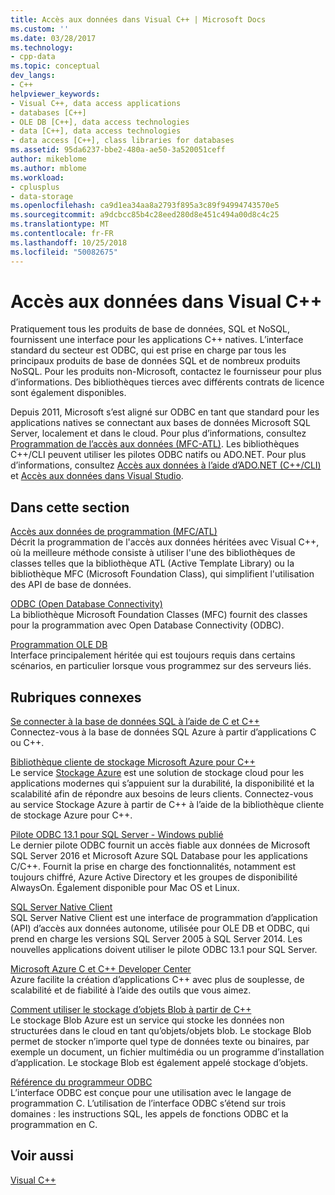 ```yaml
---
title: Accès aux données dans Visual C++ | Microsoft Docs
ms.custom: ''
ms.date: 03/28/2017
ms.technology:
- cpp-data
ms.topic: conceptual
dev_langs:
- C++
helpviewer_keywords:
- Visual C++, data access applications
- databases [C++]
- OLE DB [C++], data access technologies
- data [C++], data access technologies
- data access [C++], class libraries for databases
ms.assetid: 95da6237-bbe2-480a-ae50-3a520051ceff
author: mikeblome
ms.author: mblome
ms.workload:
- cplusplus
- data-storage
ms.openlocfilehash: ca9d1ea34aa8a2793f895a3c89f94994743570e5
ms.sourcegitcommit: a9dcbcc85b4c28eed280d8e451c494a00d8c4c25
ms.translationtype: MT
ms.contentlocale: fr-FR
ms.lasthandoff: 10/25/2018
ms.locfileid: "50082675"
---
```

# <a name="data-access-in-visual-c"></a>Accès aux données dans Visual C++

Pratiquement tous les produits de base de données, SQL et NoSQL, fournissent une interface pour les applications C++ natives. L’interface standard du secteur est ODBC, qui est prise en charge par tous les principaux produits de base de données SQL et de nombreux produits NoSQL. Pour les produits non-Microsoft, contactez le fournisseur pour plus d’informations. Des bibliothèques tierces avec différents contrats de licence sont également disponibles.

Depuis 2011, Microsoft s’est aligné sur ODBC en tant que standard pour les applications natives se connectant aux bases de données Microsoft SQL Server, localement et dans le cloud. Pour plus d’informations, consultez [Programmation de l’accès aux données \(MFC-ATL\)](data-access-programming-mfc-atl.md). Les bibliothèques C++/CLI peuvent utiliser les pilotes ODBC natifs ou ADO.NET. Pour plus d’informations, consultez [Accès aux données à l’aide d’ADO.NET (C++/CLI)](/dotnet/data-access-using-adonet-cpp-cli.md) et [Accès aux données dans Visual Studio](https://docs.microsoft.com/visualstudio/data-tools/accessing-data-in-visual-studio).

## <a name="in-this-section"></a>Dans cette section

[Accès aux données de programmation (MFC/ATL)](data-access-programming-mfc-atl.md)<br/>
Décrit la programmation de l'accès aux données héritées avec Visual C++, où la meilleure méthode consiste à utiliser l'une des bibliothèques de classes telles que la bibliothèque ATL (Active Template Library) ou la bibliothèque MFC (Microsoft Foundation Class), qui simplifient l'utilisation des API de base de données.

[ODBC (Open Database Connectivity)](odbc/open-database-connectivity-odbc.md)<br/>
La bibliothèque Microsoft Foundation Classes (MFC) fournit des classes pour la programmation avec Open Database Connectivity (ODBC).

[Programmation OLE DB](oledb/ole-db-programming.md)<br/>
Interface principalement héritée qui est toujours requis dans certains scénarios, en particulier lorsque vous programmez sur des serveurs liés.

## <a name="related-topics"></a>Rubriques connexes

[Se connecter à la base de données SQL à l’aide de C et C++](/azure/sql-database/sql-database-develop-cplusplus-simple)<br/>
Connectez-vous à la base de données SQL Azure à partir d’applications C ou C++.

[Bibliothèque cliente de stockage Microsoft Azure pour C++](https://github.com/Azure/azure-storage-cpp)<br/>
Le service [Stockage Azure](/azure/storage/storage-introduction) est une solution de stockage cloud pour les applications modernes qui s’appuient sur la durabilité, la disponibilité et la scalabilité afin de répondre aux besoins de leurs clients. Connectez-vous au service Stockage Azure à partir de C++ à l’aide de la bibliothèque cliente de stockage Azure pour C++.

[Pilote ODBC 13.1 pour SQL Server - Windows publié](https://blogs.msdn.microsoft.com/sqlnativeclient/2016/08/01/announcing-the-odbc-driver-13-1-for-sql-server)<br/>
Le dernier pilote ODBC fournit un accès fiable aux données de Microsoft SQL Server 2016 et Microsoft Azure SQL Database pour les applications C/C++. Fournit la prise en charge des fonctionnalités, notamment est toujours chiffré, Azure Active Directory et les groupes de disponibilité AlwaysOn. Également disponible pour Mac OS et Linux.

[SQL Server Native Client](/sql/relational-databases/native-client/sql-server-native-client-programming)<br/>
SQL Server Native Client est une interface de programmation d’application (API) d’accès aux données autonome, utilisée pour OLE DB et ODBC, qui prend en charge les versions SQL Server 2005 à SQL Server 2014. Les nouvelles applications doivent utiliser le pilote ODBC 13.1 pour SQL Server.

[Microsoft Azure C et C++ Developer Center](https://azure.microsoft.com/develop/cpp/)<br/>
Azure facilite la création d’applications C++ avec plus de souplesse, de scalabilité et de fiabilité à l’aide des outils que vous aimez.

[Comment utiliser le stockage d’objets Blob à partir de C++](https://docs.microsoft.com/azure/storage/storage-c-plus-plus-how-to-use-blobs)<br/>
Le stockage Blob Azure est un service qui stocke les données non structurées dans le cloud en tant qu’objets/objets blob. Le stockage Blob permet de stocker n’importe quel type de données texte ou binaires, par exemple un document, un fichier multimédia ou un programme d’installation d’application. Le stockage Blob est également appelé stockage d’objets.

[ Référence du programmeur ODBC](https://docs.microsoft.com/sql/odbc/reference/odbc-programmer-s-reference)<br/>
L’interface ODBC est conçue pour une utilisation avec le langage de programmation C. L’utilisation de l’interface ODBC s’étend sur trois domaines : les instructions SQL, les appels de fonctions ODBC et la programmation en C.

## <a name="see-also"></a>Voir aussi

[Visual C++](../visual-cpp-in-visual-studio.md)
